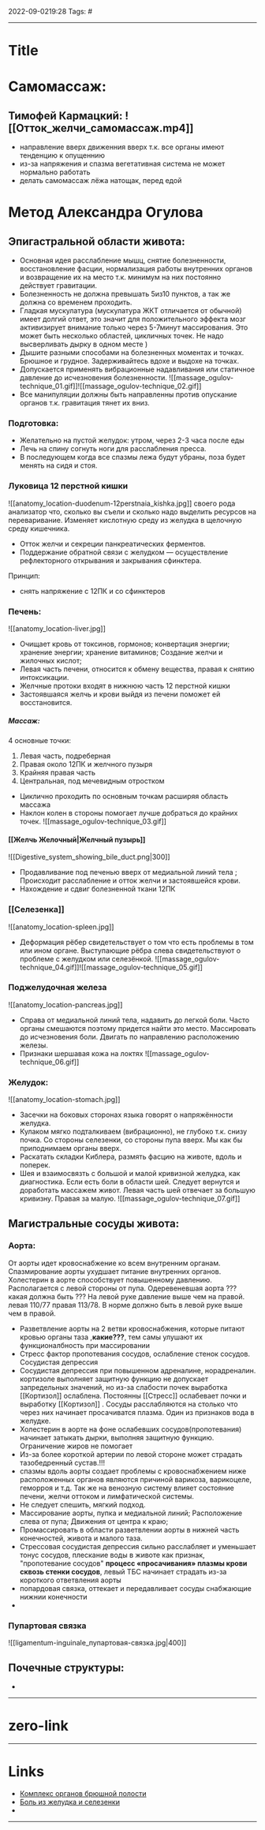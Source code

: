 2022-09-0219:28
Tags: #

---
# Title
# Самомассаж:
Тимофей Кармацкий: 
![[Отток_желчи_самомассаж.mp4]]
- 
- направление вверх движенния вверх т.к. все органы имеют тенденцию к опущеннию
- из-за напряжения и спазма вегетативная система не может нормально работать 
- делать самомассаж лёжа натощак, перед едой 

# Метод Александра Огулова
## Эпигастральной области живота:
- Основная идея расслабление мышц, снятие болезненности, восстановление фасции, нормализация работы внутренних органов и возвращение их на место т.к. минимум на них постоянно действует гравитации.
- Болезненность не должна превышать 5из10 пунктов, а так же должна со временем проходить.
- Гладкая мускулатура (мускулатура ЖКТ отличается от обычной) имеет долгий ответ, это значит для положительного эффекта мозг активизирует внимание только через 5-7минут массирования. Это может быть несколько  областей, цикличных точек. Не надо высверливать дырку в одном месте )
- Дышите разными способами на болезненных моментах и точках. Брюшное и грудное. Задерживайтесь вдохе и выдохе на точках. 
- Допускается применять вибрационные надавливания или статичное давление до исчезновения болезненности.
![[massage_ogulov-technique_01.gif]]![[massage_ogulov-technique_02.gif]]
- Все манипуляции должны быть направленны против опускание органов т.к. гравитация тянет их вниз.

### Подготовка:
- Желательно на пустой желудок: утром, через 2-3 часа после еды
- Лечь на спину согнуть ноги для расслабления пресса. 
- В последующем когда все спазмы лежа будут убраны, поза будет менять на сидя и стоя.

### Луковица 12 перстной кишки
![[anatomy_location-duodenum-12perstnaia_kishka.jpg]]
своего рода анализатор что, сколько вы съели и сколько надо выделить ресурсов на переваривание. Изменяет кислотную среду из желудка в щелочную среду кишечника.
- Отток желчи и секреции панкреатических ферментов.
- Поддержание обратной связи с желудком — осуществление рефлекторного открывания и закрывания сфинктера.

Принцип:
- снять напряжение с 12ПК и со сфинктеров

### Печень:
![[anatomy_location-liver.jpg]]
- Очищает кровь от токсинов, гормонов; конвертация энергии; хранение энергии; хранение витаминов; Создание желчи и жилочных кислот; 
- Левая часть печени, относится к обмену вещества, правая к снятию интоксикации.
- Желчные протоки входят в нижнюю часть 12 перстной кишки
- Застоявшаяся желчь и крови выйдя из печени поможет ей восстановится.
##### Массаж:
4 основные точки: 
1. Левая часть, подреберная
2. Правая около 12ПК и желчного пузыря
3. Крайняя правая часть
4. Центральная, под мечевидным отростком 
- Циклично проходить по основным точкам расширяя область массажа
- Наклон колен в стороны помогает лучше добраться до крайних точек. 
![[massage_ogulov-technique_03.gif]]

#### [[Желчь Желочный|Желчный пузырь]]
![[Digestive_system_showing_bile_duct.png|300]]
- Продавливание под печенью вверх от медиальной линий тела ; Происходит расслабление и отток желчи и застоявшейся крови.
- Нахождение и сдвиг болезненной ткани 12ПК


### [[Селезенка]]
![[anatomy_location-spleen.jpg]]
- Деформация рёбер свидетельствует о том что есть проблемы в том или ином органе. Выступающие рёбра слева свидетельствуют о проблеме с желудком или селезёнкой.
![[massage_ogulov-technique_04.gif]]![[massage_ogulov-technique_05.gif]]

### Поджелудочная железа
![[anatomy_location-pancreas.jpg]]
- Справа от медиальной линий тела, надавить до легкой боли. Часто органы смешаются поэтому придется найти это место. Массировать до исчезновения боли. Двигать по направлению расположению железы. 
- Признаки шершавая кожа на локтях
![[massage_ogulov-technique_06.gif]]

### Желудок:
![[anatomy_location-stomach.jpg]]
- Засечки на боковых сторонах языка говорят о напряжённости желудка.
- Кулаком мягко подталкиваем (вибрационно), не глубоко т.к. снизу почка. Со стороны селезенки, со стороны пупа вверх. Мы как бы приподнимаем органы вверх.
- Раскатать складки Киблера, размять фасцию на животе, вдоль и поперек.
- Шея и взаимосвязть с большой и малой кривизной желудка, как диагностика. Если есть боли в области шей. Следует вернутся и доработать массажем живот. Левая часть шей отвечает за большую кривизну. Правая за малую.
![[massage_ogulov-technique_07.gif]]

## Магистральные сосуды живота:
### Аорта:
От аорты идет кровоснабжение ко всем внутренним органам. Спазмирование аорты ухудшает питание внутренних органов. Холестерин в аорте способствует повышенному давлению. Располагается с левой стороны от пупа. 
Одеревеневшая аорта ??? какая должна быть ???
На левой руке давление выше чем на правой. левая 110/77 правая 113/78. В норме должно быть в левой руке выше чем в правой.
- Разветвление аорты на 2 ветви кровоснабжения, которые питают кровью органы таза ,**какие???**, тем самы улушают их функционалбность при массировании
- Стресс фактор пропотевания сосудов, ослабление стенок сосудов. Сосудистая депрессия 
- Сосудистая депрессия  при повышенном адреналине, норадреналин. кортизоле выполняет защитную функцию не допускает запредельных значений, но из-за слабости почек выработка [[Кортизол]] ослаблена. Постоянны [[Стресс]] ослабевает почки и выработку [[Кортизол]] . Сосуды расслабляются на столько что через них начинает просачиватся плазма. Один из признаков вода в желудке. 
- Холестерин в аорте на фоне ослабевших сосудов(пропотевания) начинает затыкать дырки, выполняя защитную функцию. Ограничение жиров не помогает
- Из-за более короткой артерии по левой стороне может страдать тазобедренный сустав.!!!
- спазмы вдоль аорты создает проблемы с кровоснабжением ниже расположенных органов являются причиной варикоза, варикоцеле,  геморроя и т.д. Так же на венозную систему влияет состояние печени, желчи оттоком и лимфатической системы.
- Не следует спешить, мягкий подход.
- Массирование аорты, пупка и медиальной линий; Расположение слева от пупа; Движения от центра к краю;
- Промассировать в области разветвлении аорты в нижней часть конечностей, живота и малого таза.
- Стрессовая сосудистая депрессия сильно расслабляет и уменьшает тонус сосудов, плескание воды в животе как признак, "пропотевание сосудов" **процесс «просачивания» плазмы крови сквозь стенки сосудов**, левый ТБС начинает страдать из-за короткого ответвления аорты
- попардовая связка, оттекает и передавливает сосуды снабжающие нижнии конечности
- 
### Пупартовая связка
![[ligamentum-inguinale_пупартовая-связка.jpg|400]]
## Почечные структуры:
- 

---
# zero-link


---
# Links
- [Комплекс органов брюшной полости](https://www.youtube.com/watch?v=eROir7Bb5GE)
- [Боль из желудка и селезенки](https://www.youtube.com/watch?v=doc7-ZIEpKc)
- 


---